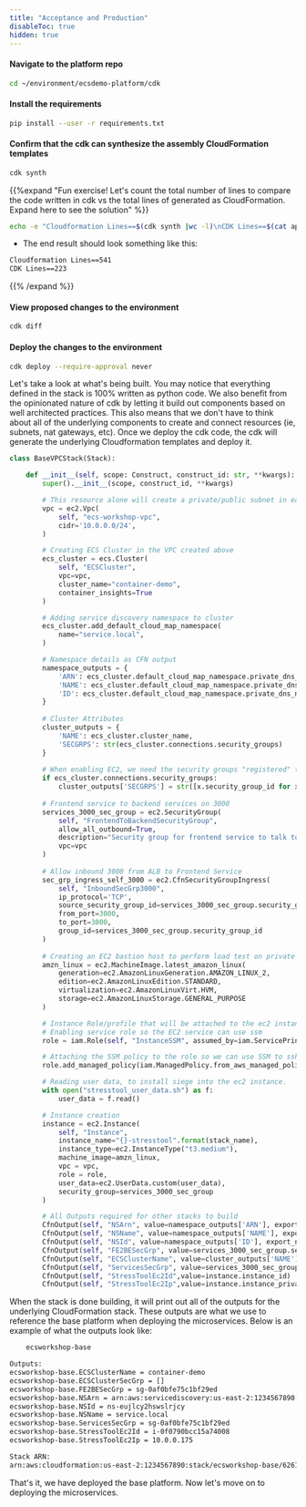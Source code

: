 ```yaml
---
title: "Acceptance and Production"
disableToc: true
hidden: true
---
```


#### Navigate to the platform repo

```bash
cd ~/environment/ecsdemo-platform/cdk
```

#### Install the requirements

```bash 
pip install --user -r requirements.txt
```
#### Confirm that the cdk can synthesize the assembly CloudFormation templates

```bash
cdk synth
```

{{%expand "Fun exercise! Let's count the total number of lines to compare the code written in cdk vs the total lines of generated as CloudFormation. Expand here to see the solution" %}}

```bash
echo -e "Cloudformation Lines==$(cdk synth |wc -l)\nCDK Lines==$(cat app.py|wc -l)"
```

- The end result should look something like this:

```bash
Cloudformation Lines==541
CDK Lines==223
```

{{% /expand %}}

#### View proposed changes to the environment

```bash
cdk diff
```

#### Deploy the changes to the environment

```bash
cdk deploy --require-approval never
```

Let's take a look at what's being built. You may notice that everything defined in the stack is 100% written as python code. We also benefit from the opinionated nature of cdk by letting it build out components based on well architected practices. This also means that we don't have to think about all of the underlying components to create and connect resources (ie, subnets, nat gateways, etc). Once we deploy the cdk code, the cdk will generate the underlying Cloudformation templates and deploy it.

```python
class BaseVPCStack(Stack):

    def __init__(self, scope: Construct, construct_id: str, **kwargs):
        super().__init__(scope, construct_id, **kwargs)

        # This resource alone will create a private/public subnet in each AZ as well as nat/internet gateway(s)
        vpc = ec2.Vpc(
            self, "ecs-workshop-vpc",
            cidr='10.0.0.0/24',
        )

        # Creating ECS Cluster in the VPC created above
        ecs_cluster = ecs.Cluster(
            self, "ECSCluster",
            vpc=vpc,
            cluster_name="container-demo",
            container_insights=True
        )

        # Adding service discovery namespace to cluster
        ecs_cluster.add_default_cloud_map_namespace(
            name="service.local",
        )

        # Namespace details as CFN output
        namespace_outputs = {
            'ARN': ecs_cluster.default_cloud_map_namespace.private_dns_namespace_arn,
            'NAME': ecs_cluster.default_cloud_map_namespace.private_dns_namespace_name,
            'ID': ecs_cluster.default_cloud_map_namespace.private_dns_namespace_id,
        }
        
        # Cluster Attributes
        cluster_outputs = {
            'NAME': ecs_cluster.cluster_name,
            'SECGRPS': str(ecs_cluster.connections.security_groups)
        }
        
        # When enabling EC2, we need the security groups "registered" to the cluster for imports in other service stacks
        if ecs_cluster.connections.security_groups:
            cluster_outputs['SECGRPS'] = str([x.security_group_id for x in ecs_cluster.connections.security_groups][0])
        
        # Frontend service to backend services on 3000
        services_3000_sec_group = ec2.SecurityGroup(
            self, "FrontendToBackendSecurityGroup",
            allow_all_outbound=True,
            description="Security group for frontend service to talk to backend services",
            vpc=vpc
        )
        
        # Allow inbound 3000 from ALB to Frontend Service
        sec_grp_ingress_self_3000 = ec2.CfnSecurityGroupIngress(
            self, "InboundSecGrp3000",
            ip_protocol='TCP',
            source_security_group_id=services_3000_sec_group.security_group_id,
            from_port=3000,
            to_port=3000,
            group_id=services_3000_sec_group.security_group_id
        )
        
        # Creating an EC2 bastion host to perform load test on private backend services
        amzn_linux = ec2.MachineImage.latest_amazon_linux(
            generation=ec2.AmazonLinuxGeneration.AMAZON_LINUX_2,
            edition=ec2.AmazonLinuxEdition.STANDARD,
            virtualization=ec2.AmazonLinuxVirt.HVM,
            storage=ec2.AmazonLinuxStorage.GENERAL_PURPOSE
        )

        # Instance Role/profile that will be attached to the ec2 instance 
        # Enabling service role so the EC2 service can use ssm
        role = iam.Role(self, "InstanceSSM", assumed_by=iam.ServicePrincipal("ec2.amazonaws.com"))

        # Attaching the SSM policy to the role so we can use SSM to ssh into the ec2 instance
        role.add_managed_policy(iam.ManagedPolicy.from_aws_managed_policy_name("service-role/AmazonEC2RoleforSSM"))

        # Reading user data, to install siege into the ec2 instance.
        with open("stresstool_user_data.sh") as f:
            user_data = f.read()

        # Instance creation
        instance = ec2.Instance(
            self, "Instance",
            instance_name="{}-stresstool".format(stack_name),
            instance_type=ec2.InstanceType("t3.medium"),
            machine_image=amzn_linux,
            vpc = vpc,
            role = role,
            user_data=ec2.UserData.custom(user_data),
            security_group=services_3000_sec_group
        )

        # All Outputs required for other stacks to build
        CfnOutput(self, "NSArn", value=namespace_outputs['ARN'], export_name="NSARN")
        CfnOutput(self, "NSName", value=namespace_outputs['NAME'], export_name="NSNAME")
        CfnOutput(self, "NSId", value=namespace_outputs['ID'], export_name="NSID")
        CfnOutput(self, "FE2BESecGrp", value=services_3000_sec_group.security_group_id, export_name="SecGrpId")
        CfnOutput(self, "ECSClusterName", value=cluster_outputs['NAME'], export_name="ECSClusterName")
        CfnOutput(self, "ServicesSecGrp", value=services_3000_sec_group.security_group_id, export_name="ServicesSecGrp")
        CfnOutput(self, "StressToolEc2Id",value=instance.instance_id)
        CfnOutput(self, "StressToolEc2Ip",value=instance.instance_private_ip)
```

When the stack is done building, it will print out all of the outputs for the underlying CloudFormation stack. These outputs are what we use to reference the base platform when deploying the microservices. Below is an example of what the outputs look like:

```bash
    ecsworkshop-base

Outputs:
ecsworkshop-base.ECSClusterName = container-demo
ecsworkshop-base.ECSClusterSecGrp = []
ecsworkshop-base.FE2BESecGrp = sg-0af0bfe75c1bf29ed
ecsworkshop-base.NSArn = arn:aws:servicediscovery:us-east-2:1234567890:namespace/ns-eujlcy2hswslrjcy
ecsworkshop-base.NSId = ns-eujlcy2hswslrjcy
ecsworkshop-base.NSName = service.local
ecsworkshop-base.ServicesSecGrp = sg-0af0bfe75c1bf29ed
ecsworkshop-base.StressToolEc2Id = i-0f0790bcc15a74008
ecsworkshop-base.StressToolEc2Ip = 10.0.0.175

Stack ARN:
arn:aws:cloudformation:us-east-2:1234567890:stack/ecsworkshop-base/62614260-f22e-11ea-8d70-061326aceaf4
```

That's it, we have deployed the base platform. Now let's move on to deploying the microservices.
